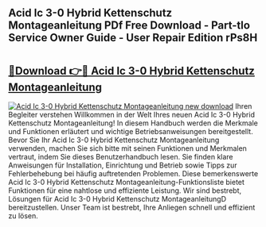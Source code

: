 ## Acid Ic 3-0 Hybrid Kettenschutz Montageanleitung PDf Free Download - Part-tlo Service Owner Guide - User Repair Edition rPs8H

# <h2><a href="http://df6nud.blite.top/?on=Acid+Ic+3-0+Hybrid+Kettenschutz+Montageanleitung">🔗Download 👉🔴 Acid Ic 3-0 Hybrid Kettenschutz Montageanleitung</a></h2>

[![Acid Ic 3-0 Hybrid Kettenschutz Montageanleitung new download](https://i.imgur.com/lujVjoI.png)](http://df6nud.blite.top/?on=Acid+Ic+3-0+Hybrid+Kettenschutz+Montageanleitung)
Ihren Begleiter verstehen Willkommen in der Welt Ihres neuen Acid Ic 3-0 Hybrid Kettenschutz Montageanleitung! In diesem Handbuch werden die Merkmale und Funktionen erläutert und wichtige Betriebsanweisungen bereitgestellt. Bevor Sie Ihr Acid Ic 3-0 Hybrid Kettenschutz Montageanleitung verwenden, machen Sie sich bitte mit seinen Funktionen und Merkmalen vertraut, indem Sie dieses Benutzerhandbuch lesen. Sie finden klare Anweisungen für Installation, Einrichtung und Betrieb sowie Tipps zur Fehlerbehebung bei häufig auftretenden Problemen. Diese bemerkenswerte Acid Ic 3-0 Hybrid Kettenschutz Montageanleitung-Funktionsliste bietet Funktionen für eine nahtlose und effiziente Leistung. Wir sind bestrebt, Lösungen für Acid Ic 3-0 Hybrid Kettenschutz MontageanleitungD bereitzustellen. Unser Team ist bestrebt, Ihre Anliegen schnell und effizient zu lösen.
